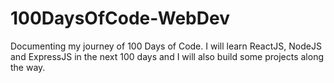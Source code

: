 # 100DaysOfCode-WebDev
Documenting my journey of 100 Days of Code. I will learn ReactJS, NodeJS and ExpressJS in the next 100 days and I will also build some projects along the way.
